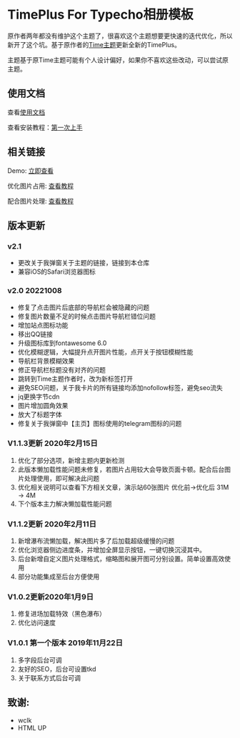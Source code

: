 # TimePlus For Typecho相册模板

原作者两年都没有维护这个主题了，很喜欢这个主题想要更快速的迭代优化，所以新开了这个坑。基于原作者的[Time主题](github.com/wclk/time)更新全新的TimePlus。

主题基于原Time主题可能有个人设计偏好，如果你不喜欢这些改动，可以尝试原主题。

## 使用文档

查看[使用文档](https://github.com/zhheo/TimePlus/wiki)

查看安装教程：[第一次上手](https://github.com/zhheo/TimePlus/wiki/%E7%AC%AC%E4%B8%80%E6%AC%A1%E4%B8%8A%E6%89%8B)

## 相关链接

Demo: [立即查看](https://plog.zhheo.com/)

优化图片占用: [查看教程](https://github.com/zhheo/TimePlus/wiki/Time%E7%9B%B8%E5%86%8C%E5%9B%BE%E5%86%8C%E4%BC%98%E5%8C%96%E6%96%B9%E6%A1%88-%E7%BC%A9%E7%95%A5%E5%9B%BE%E5%8E%8B%E7%BC%A9%E5%92%8Cwebp%E8%87%AA%E9%80%82%E5%BA%94)

配合图片处理: [查看教程](https://github.com/zhheo/TimePlus/wiki/%E9%98%BF%E9%87%8C%E4%BA%91oss%E3%80%81%E5%8F%88%E6%8B%8D%E4%BA%91%E5%82%A8%E5%AD%98%E7%AD%89%E5%82%A8%E5%AD%98%E6%A1%B6%E5%9B%BE%E7%89%87%E5%A4%84%E7%90%86%E4%BB%8B%E7%BB%8D-%E2%80%93%E9%85%8D%E5%90%88-Time%E6%97%B6%E5%85%89%E7%9B%B8%E5%86%8C%E4%BD%BF%E7%94%A8)

## 版本更新

### v2.1

- 更改关于我弹窗关于主题的链接，链接到本仓库
- 兼容iOS的Safari浏览器图标

### v2.0 20221008

- 修复了点击图片后底部的导航栏会被隐藏的问题
- 修复图片数量不足的时候点击图片导航栏错位问题
- 增加站点图标功能
- 移出QQ链接
- 升级图标库到fontawesome 6.0
- 优化模糊逻辑，大幅提升点开图片性能，点开关于按钮模糊性能
- 导航栏背景模糊效果
- 修正导航栏标题没有对齐的问题
- 跳转到Time主题作者时，改为新标签打开
- 避免SEO问题，关于我卡片的所有链接均添加nofollow标签，避免seo流失
- jq更换字节cdn
- 图片增加圆角效果
- 放大了标题字体
- 修复关于我弹窗中【主页】图标使用的telegram图标的问题

### V1.1.3更新 2020年2月15日

1. 优化了部分选项，新增主题内更新检测
2. 此版本懒加载性能问题未修复，若图片占用较大会导致页面卡顿。配合后台图片处理使用，即可解决此问题
3. 优化相关说明可以查看下方相关文章，演示站60张图片 优化前→优化后  31M → 4M
4. 下个版本主力解决懒加载性能问题

### V1.1.2更新 2020年2月11日

1. 新增瀑布流懒加载，解决图片多了后加载超级缓慢的问题
2. 优化浏览器侧边进度条，并增加全屏显示按钮，一键切换沉浸其中。
3. 后台新增自定义图片处理格式，缩略图和展开图可分别设置。简单设置高效使用
4. 部分功能集成至后台方便使用

### V1.0.2更新2020年1月9日

1. 修复进场加载特效（黑色瀑布）
2. 优化访问速度

### V1.0.1 第一个版本 2019年11月22日

1. 多字段后台可调
2. 友好的SEO，后台可设置tkd
3. 关于联系方式后台可调

## 致谢:

- wclk
- HTML UP
